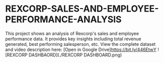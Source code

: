 # REXCORP-SALES-AND-EMPLOYEE-PERFORMANCE-ANALYSIS
This project shows an analysis of Rexcorp's sales and employee performance data. It provides key insights including total revenue generated, best performing salesperson, etc.
View the complete dataset and video description here:
[Open in Google Drive]https://bit.ly/446EtwY
! [REXCORP DASHBAORD](./REXCORP DASHBOARD.png)
